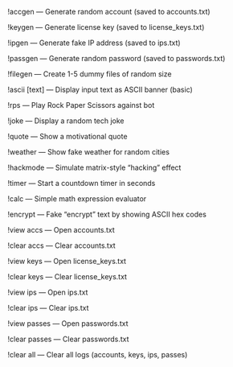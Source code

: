 !accgen — Generate random account (saved to accounts.txt)

!keygen — Generate license key (saved to license_keys.txt)

!ipgen — Generate fake IP address (saved to ips.txt)

!passgen — Generate random password (saved to passwords.txt)

!filegen — Create 1-5 dummy files of random size

!ascii [text] — Display input text as ASCII banner (basic)

!rps — Play Rock Paper Scissors against bot

!joke — Display a random tech joke

!quote — Show a motivational quote

!weather — Show fake weather for random cities

!hackmode — Simulate matrix-style “hacking” effect

!timer — Start a countdown timer in seconds

!calc — Simple math expression evaluator

!encrypt — Fake “encrypt” text by showing ASCII hex codes

!view accs — Open accounts.txt

!clear accs — Clear accounts.txt

!view keys — Open license_keys.txt

!clear keys — Clear license_keys.txt

!view ips — Open ips.txt

!clear ips — Clear ips.txt

!view passes — Open passwords.txt

!clear passes — Clear passwords.txt

!clear all — Clear all logs (accounts, keys, ips, passes)
